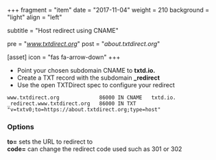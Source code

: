 +++
fragment = "item"
date = "2017-11-04"
weight = 210
background = "light"
align = "left"

subtitle = "Host redirect using CNAME"

pre = "*www.txtdirect.org*"
post = "*about.txtdirect.org*"

[asset]
  icon = "fas fa-arrow-down"
+++

* Point your chosen subdomain CNAME to **txtd.io.**
* Create a TXT record with the subdomain **_redirect**
* Use the open TXTDirect spec to configure your redirect

```text
www.txtdirect.org             86000 IN CNAME   txtd.io.
_redirect.www.txtdirect.org   86000 IN TXT     "v=txtv0;to=https://about.txtdirect.org;type=host"
```

### Options
**to=** sets the URL to redirect to  
**code=** can change the redirect code used such as 301 or 302  
